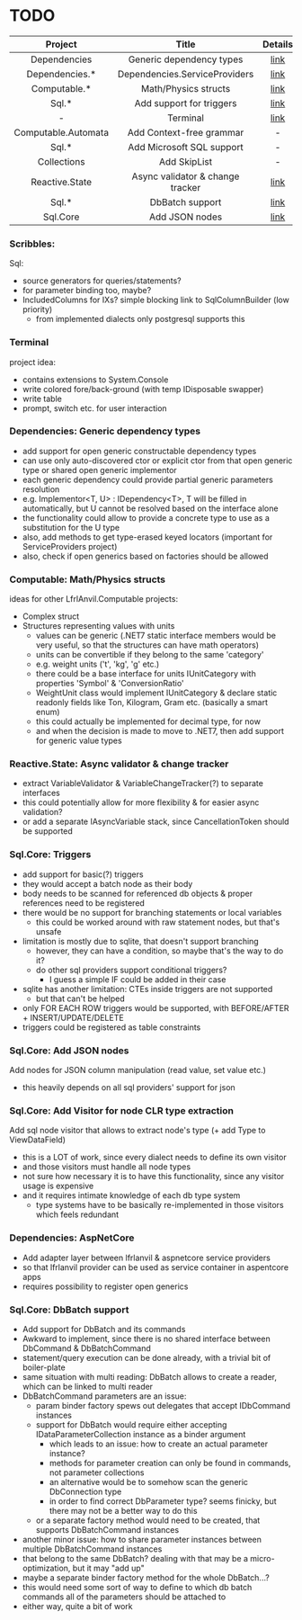 # TODO
|       Project       |              Title               |                        Details                         |                  Requirements                  |
|:-------------------:|:--------------------------------:|:------------------------------------------------------:|:----------------------------------------------:|
|    Dependencies     |     Generic dependency types     |     [link](#dependencies-generic-dependency-types)     |                       -                        |
|   Dependencies.*    |  Dependencies.ServiceProviders   |            [link](#dependencies-aspnetcore)            | [link](#dependencies-generic-dependency-types) |
|    Computable.*     |       Math/Physics structs       |        [link](#computable-mathphysics-structs)         |                       -                        |
|        Sql.*        |     Add support for triggers     |               [link](#sqlcore-triggers)                |                       -                        |
|          -          |             Terminal             |                   [link](#terminal)                    |                       -                        |
| Computable.Automata |     Add Context-free grammar     |                           -                            |                       -                        |
|        Sql.*        |    Add Microsoft SQL support     |                           -                            |                       -                        |
|     Collections     |           Add SkipList           |                           -                            |                       -                        |
|   Reactive.State    | Async validator & change tracker | [link](#reactivestate-async-validator--change-tracker) |                       -                        |
|        Sql.*        |         DbBatch support          |            [link](#sqlcore-dbbatch-support)            |                       -                        |
|      Sql.Core       |          Add JSON nodes          |            [link](#sqlcore-add-json-nodes)             |                       -                        |

### Scribbles:
Sql:
- source generators for queries/statements?
- for parameter binding too, maybe?
- IncludedColumns for IXs? simple blocking link to SqlColumnBuilder (low priority)
  - from implemented dialects only postgresql supports this


### Terminal
project idea:
- contains extensions to System.Console
- write colored fore/back-ground (with temp IDisposable swapper)
- write table
- prompt, switch etc. for user interaction

### Dependencies: Generic dependency types
- add support for open generic constructable dependency types
- can use only auto-discovered ctor or explicit ctor from that open generic type or shared open generic implementor
- each generic dependency could provide partial generic parameters resolution
- e.g. Implementor\<T, U\> : IDependency\<T\>, T will be filled in automatically, but U cannot be resolved based on the interface alone
- the functionality could allow to provide a concrete type to use as a substitution for the U type
- also, add methods to get type-erased keyed locators (important for ServiceProviders project)
- also, check if open generics based on factories should be allowed

### Computable: Math/Physics structs
ideas for other LfrlAnvil.Computable projects:
- Complex struct
- Structures representing values with units
  - values can be generic (.NET7 static interface members would be very useful, so that the structures can have math operators)
  - units can be convertible if they belong to the same 'category'
  - e.g. weight units ('t', 'kg', 'g' etc.)
  - there could be a base interface for units IUnitCategory with properties 'Symbol' & 'ConversionRatio'
  - WeightUnit class would implement IUnitCategory & declare static readonly fields like Ton, Kilogram, Gram etc. (basically a smart enum)
  - this could actually be implemented for decimal type, for now
  - and when the decision is made to move to .NET7, then add support for generic value types

### Reactive.State: Async validator & change tracker
- extract VariableValidator & VariableChangeTracker(?) to separate interfaces
- this could potentially allow for more flexibility & for easier async validation?
- or add a separate IAsyncVariable stack, since CancellationToken should be supported

### Sql.Core: Triggers
- add support for basic(?) triggers
- they would accept a batch node as their body
- body needs to be scanned for referenced db objects & proper references need to be registered
- there would be no support for branching statements or local variables
  - this could be worked around with raw statement nodes, but that's unsafe
- limitation is mostly due to sqlite, that doesn't support branching
  - however, they can have a condition, so maybe that's the way to do it?
  - do other sql providers support conditional triggers?
    - I guess a simple IF could be added in their case
- sqlite has another limitation: CTEs inside triggers are not supported
  - but that can't be helped
- only FOR EACH ROW triggers would be supported, with BEFORE/AFTER + INSERT/UPDATE/DELETE
- triggers could be registered as table constraints

### Sql.Core: Add JSON nodes
Add nodes for JSON column manipulation (read value, set value etc.)
- this heavily depends on all sql providers' support for json

### Sql.Core: Add Visitor for node CLR type extraction
Add sql node visitor that allows to extract node's type (+ add Type to ViewDataField)
- this is a LOT of work, since every dialect needs to define its own visitor
- and those visitors must handle all node types
- not sure how necessary it is to have this functionality, since any visitor usage is expensive
- and it requires intimate knowledge of each db type system
  - type systems have to be basically re-implemented in those visitors which feels redundant

### Dependencies: AspNetCore
- Add adapter layer between lfrlanvil & aspnetcore service providers
- so that lfrlanvil provider can be used as service container in aspentcore apps
- requires possibility to register open generics

### Sql.Core: DbBatch support
- Add support for DbBatch and its commands
- Awkward to implement, since there is no shared interface between DbCommand & DbBatchCommand
- statement/query execution can be done already, with a trivial bit of boiler-plate
- same situation with multi reading: DbBatch allows to create a reader, which can be linked to multi reader
- DbBatchCommand parameters are an issue:
  - param binder factory spews out delegates that accept IDbCommand instances
  - support for DbBatch would require either accepting IDataParameterCollection instance as a binder argument
    - which leads to an issue: how to create an actual parameter instance?
    - methods for parameter creation can only be found in commands, not parameter collections
    - an alternative would be to somehow scan the generic DbConnection type
    - in order to find correct DbParameter type? seems finicky, but there may not be a better way to do this
  - or a separate factory method would need to be created, that supports DbBatchCommand instances
- another minor issue: how to share parameter instances between multiple DbBatchCommand instances
- that belong to the same DbBatch? dealing with that may be a micro-optimization, but it may "add up"
- maybe a separate binder factory method for the whole DbBatch...?
- this would need some sort of way to define to which db batch commands all of the parameters should be attached to
- either way, quite a bit of work
